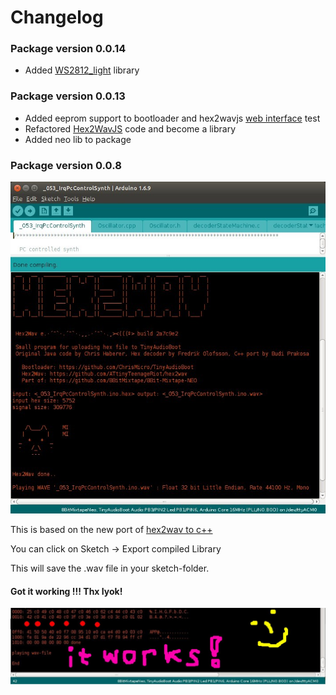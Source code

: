 # Changelog

### Package version 0.0.14

* Added [WS2812\_light](https://github.com/cpldcpu/light_ws2812) library 

### Package version 0.0.13

* Added eeprom support to bootloader and hex2wavjs [web interface](https://attinyteenageriot.github.io/hex2wavjs/eeprom.html) test 
* Refactored [Hex2WavJS](https://github.com/AttinyTeenageRiot/hex2wavjs) code and become a library
* Added neo lib to package

### Package version 0.0.8

![](images/photos/hex2wav_IDE_integrated_ascii.jpg)

This is based on the new port of [hex2wav to c++](4_4-Hex2Wav)

You can click on Sketch -&gt; Export compiled Library

This will save the .wav file in your sketch-folder.

#### Got it working !!! Thx Iyok!

![](images/instructions/hex2wav_IDE_integration_working_sn.jpg)

